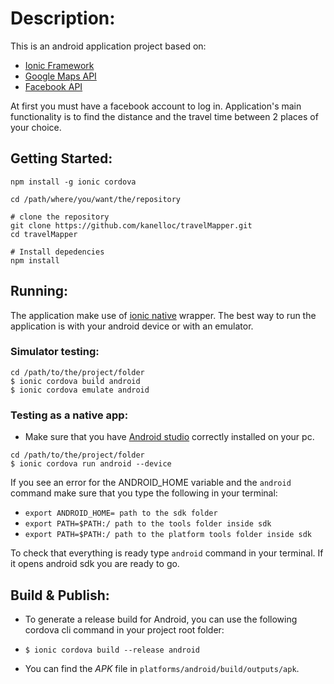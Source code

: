 # Description: 
This is an android application project based on:
* [Ionic Framework](https://ionicframework.com/)
* [Google Maps API](https://developers.google.com/maps/)
* [Facebook API](https://developers.facebook.com/)

At first you must have a facebook account to log in.
Application's main functionality is to find the distance and the travel time between 2 places of your choice.


## Getting Started:

```
npm install -g ionic cordova

cd /path/where/you/want/the/repository

# clone the repository
git clone https://github.com/kanelloc/travelMapper.git
cd travelMapper

# Install depedencies
npm install
```

## Running:

The application make use of [ionic native](https://ionicframework.com/docs/native/) wrapper. The best way to run the application is with your android device or with an emulator.

### Simulator testing:

```
cd /path/to/the/project/folder
$ ionic cordova build android
$ ionic cordova emulate android
```

### Testing as a native app:

* Make sure that you have [Android studio](https://developer.android.com/studio/index.html) correctly installed on your pc.

```
cd /path/to/the/project/folder
$ ionic cordova run android --device
```

If you see an error for the ANDROID_HOME variable and the `android` command make sure that you type the following in your terminal:

* `export ANDROID_HOME= path to the sdk folder`
* `export PATH=$PATH:/ path to the tools folder inside sdk`
* `export PATH=$PATH:/ path to the platform tools folder inside sdk`

To check that everything is ready type `android` command in your terminal. If it opens android sdk you are ready to go.


## Build & Publish: 

* To generate a release build for Android, you can use the following cordova cli command in your project root folder:
* `$ ionic cordova build --release android`

* You can find the *APK* file in `platforms/android/build/outputs/apk`.

